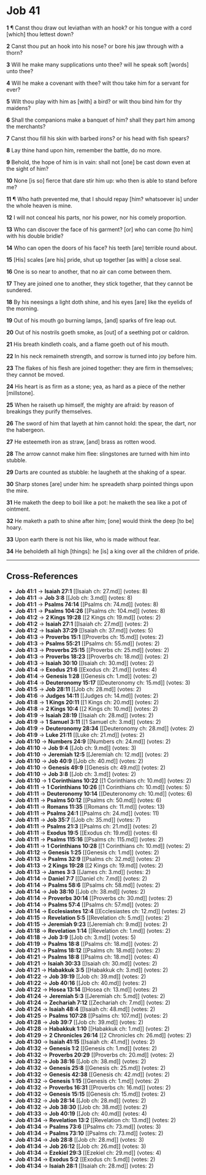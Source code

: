 # Job 41

**1** ¶ Canst thou draw out leviathan with an hook? or his tongue with a cord [which] thou lettest down?

**2** Canst thou put an hook into his nose? or bore his jaw through with a thorn?

**3** Will he make many supplications unto thee? will he speak soft [words] unto thee?

**4** Will he make a covenant with thee? wilt thou take him for a servant for ever?

**5** Wilt thou play with him as [with] a bird? or wilt thou bind him for thy maidens?

**6** Shall the companions make a banquet of him? shall they part him among the merchants?

**7** Canst thou fill his skin with barbed irons? or his head with fish spears?

**8** Lay thine hand upon him, remember the battle, do no more.

**9** Behold, the hope of him is in vain: shall not [one] be cast down even at the sight of him?

**10** None [is so] fierce that dare stir him up: who then is able to stand before me?

**11** ¶ Who hath prevented me, that I should repay [him? whatsoever is] under the whole heaven is mine.

**12** I will not conceal his parts, nor his power, nor his comely proportion.

**13** Who can discover the face of his garment? [or] who can come [to him] with his double bridle?

**14** Who can open the doors of his face? his teeth [are] terrible round about.

**15** [His] scales [are his] pride, shut up together [as with] a close seal.

**16** One is so near to another, that no air can come between them.

**17** They are joined one to another, they stick together, that they cannot be sundered.

**18** By his neesings a light doth shine, and his eyes [are] like the eyelids of the morning.

**19** Out of his mouth go burning lamps, [and] sparks of fire leap out.

**20** Out of his nostrils goeth smoke, as [out] of a seething pot or caldron.

**21** His breath kindleth coals, and a flame goeth out of his mouth.

**22** In his neck remaineth strength, and sorrow is turned into joy before him.

**23** The flakes of his flesh are joined together: they are firm in themselves; they cannot be moved.

**24** His heart is as firm as a stone; yea, as hard as a piece of the nether [millstone].

**25** When he raiseth up himself, the mighty are afraid: by reason of breakings they purify themselves.

**26** The sword of him that layeth at him cannot hold: the spear, the dart, nor the habergeon.

**27** He esteemeth iron as straw, [and] brass as rotten wood.

**28** The arrow cannot make him flee: slingstones are turned with him into stubble.

**29** Darts are counted as stubble: he laugheth at the shaking of a spear.

**30** Sharp stones [are] under him: he spreadeth sharp pointed things upon the mire.

**31** He maketh the deep to boil like a pot: he maketh the sea like a pot of ointment.

**32** He maketh a path to shine after him; [one] would think the deep [to be] hoary.

**33** Upon earth there is not his like, who is made without fear.

**34** He beholdeth all high [things]: he [is] a king over all the children of pride.

---

## Cross-References

- **Job 41:1** → **Isaiah 27:1** [[Isaiah ch: 27.md]] (votes: 8)
- **Job 41:1** → **Job 3:8** [[Job ch: 3.md]] (votes: 8)
- **Job 41:1** → **Psalms 74:14** [[Psalms ch: 74.md]] (votes: 8)
- **Job 41:1** → **Psalms 104:26** [[Psalms ch: 104.md]] (votes: 8)
- **Job 41:2** → **2 Kings 19:28** [[2 Kings ch: 19.md]] (votes: 2)
- **Job 41:2** → **Isaiah 27:1** [[Isaiah ch: 27.md]] (votes: 2)
- **Job 41:2** → **Isaiah 37:29** [[Isaiah ch: 37.md]] (votes: 5)
- **Job 41:3** → **Proverbs 15:1** [[Proverbs ch: 15.md]] (votes: 2)
- **Job 41:3** → **Psalms 55:21** [[Psalms ch: 55.md]] (votes: 2)
- **Job 41:3** → **Proverbs 25:15** [[Proverbs ch: 25.md]] (votes: 2)
- **Job 41:3** → **Proverbs 18:23** [[Proverbs ch: 18.md]] (votes: 2)
- **Job 41:3** → **Isaiah 30:10** [[Isaiah ch: 30.md]] (votes: 2)
- **Job 41:4** → **Exodus 21:6** [[Exodus ch: 21.md]] (votes: 4)
- **Job 41:4** → **Genesis 1:28** [[Genesis ch: 1.md]] (votes: 2)
- **Job 41:4** → **Deuteronomy 15:17** [[Deuteronomy ch: 15.md]] (votes: 3)
- **Job 41:5** → **Job 28:11** [[Job ch: 28.md]] (votes: 2)
- **Job 41:6** → **Judges 14:11** [[Judges ch: 14.md]] (votes: 2)
- **Job 41:8** → **1 Kings 20:11** [[1 Kings ch: 20.md]] (votes: 2)
- **Job 41:8** → **2 Kings 10:4** [[2 Kings ch: 10.md]] (votes: 2)
- **Job 41:9** → **Isaiah 28:19** [[Isaiah ch: 28.md]] (votes: 2)
- **Job 41:9** → **1 Samuel 3:11** [[1 Samuel ch: 3.md]] (votes: 2)
- **Job 41:9** → **Deuteronomy 28:34** [[Deuteronomy ch: 28.md]] (votes: 2)
- **Job 41:9** → **Luke 21:11** [[Luke ch: 21.md]] (votes: 2)
- **Job 41:10** → **Numbers 24:9** [[Numbers ch: 24.md]] (votes: 2)
- **Job 41:10** → **Job 9:4** [[Job ch: 9.md]] (votes: 3)
- **Job 41:10** → **Jeremiah 12:5** [[Jeremiah ch: 12.md]] (votes: 2)
- **Job 41:10** → **Job 40:9** [[Job ch: 40.md]] (votes: 2)
- **Job 41:10** → **Genesis 49:9** [[Genesis ch: 49.md]] (votes: 2)
- **Job 41:10** → **Job 3:8** [[Job ch: 3.md]] (votes: 2)
- **Job 41:10** → **1 Corinthians 10:22** [[1 Corinthians ch: 10.md]] (votes: 2)
- **Job 41:11** → **1 Corinthians 10:26** [[1 Corinthians ch: 10.md]] (votes: 5)
- **Job 41:11** → **Deuteronomy 10:14** [[Deuteronomy ch: 10.md]] (votes: 6)
- **Job 41:11** → **Psalms 50:12** [[Psalms ch: 50.md]] (votes: 6)
- **Job 41:11** → **Romans 11:35** [[Romans ch: 11.md]] (votes: 13)
- **Job 41:11** → **Psalms 24:1** [[Psalms ch: 24.md]] (votes: 11)
- **Job 41:11** → **Job 35:7** [[Job ch: 35.md]] (votes: 7)
- **Job 41:11** → **Psalms 21:3** [[Psalms ch: 21.md]] (votes: 2)
- **Job 41:11** → **Exodus 19:5** [[Exodus ch: 19.md]] (votes: 6)
- **Job 41:11** → **Psalms 115:16** [[Psalms ch: 115.md]] (votes: 2)
- **Job 41:11** → **1 Corinthians 10:28** [[1 Corinthians ch: 10.md]] (votes: 2)
- **Job 41:12** → **Genesis 1:25** [[Genesis ch: 1.md]] (votes: 2)
- **Job 41:13** → **Psalms 32:9** [[Psalms ch: 32.md]] (votes: 2)
- **Job 41:13** → **2 Kings 19:28** [[2 Kings ch: 19.md]] (votes: 2)
- **Job 41:13** → **James 3:3** [[James ch: 3.md]] (votes: 2)
- **Job 41:14** → **Daniel 7:7** [[Daniel ch: 7.md]] (votes: 2)
- **Job 41:14** → **Psalms 58:6** [[Psalms ch: 58.md]] (votes: 2)
- **Job 41:14** → **Job 38:10** [[Job ch: 38.md]] (votes: 2)
- **Job 41:14** → **Proverbs 30:14** [[Proverbs ch: 30.md]] (votes: 2)
- **Job 41:14** → **Psalms 57:4** [[Psalms ch: 57.md]] (votes: 2)
- **Job 41:14** → **Ecclesiastes 12:4** [[Ecclesiastes ch: 12.md]] (votes: 2)
- **Job 41:15** → **Revelation 5:5** [[Revelation ch: 5.md]] (votes: 2)
- **Job 41:15** → **Jeremiah 9:23** [[Jeremiah ch: 9.md]] (votes: 2)
- **Job 41:18** → **Revelation 1:14** [[Revelation ch: 1.md]] (votes: 2)
- **Job 41:18** → **Job 3:9** [[Job ch: 3.md]] (votes: 5)
- **Job 41:19** → **Psalms 18:8** [[Psalms ch: 18.md]] (votes: 2)
- **Job 41:21** → **Psalms 18:12** [[Psalms ch: 18.md]] (votes: 2)
- **Job 41:21** → **Psalms 18:8** [[Psalms ch: 18.md]] (votes: 4)
- **Job 41:21** → **Isaiah 30:33** [[Isaiah ch: 30.md]] (votes: 2)
- **Job 41:21** → **Habakkuk 3:5** [[Habakkuk ch: 3.md]] (votes: 2)
- **Job 41:22** → **Job 39:19** [[Job ch: 39.md]] (votes: 2)
- **Job 41:22** → **Job 40:16** [[Job ch: 40.md]] (votes: 2)
- **Job 41:22** → **Hosea 13:14** [[Hosea ch: 13.md]] (votes: 2)
- **Job 41:24** → **Jeremiah 5:3** [[Jeremiah ch: 5.md]] (votes: 2)
- **Job 41:24** → **Zechariah 7:12** [[Zechariah ch: 7.md]] (votes: 2)
- **Job 41:24** → **Isaiah 48:4** [[Isaiah ch: 48.md]] (votes: 2)
- **Job 41:25** → **Psalms 107:28** [[Psalms ch: 107.md]] (votes: 2)
- **Job 41:28** → **Job 39:7** [[Job ch: 39.md]] (votes: 2)
- **Job 41:28** → **Habakkuk 1:10** [[Habakkuk ch: 1.md]] (votes: 2)
- **Job 41:29** → **2 Chronicles 26:14** [[2 Chronicles ch: 26.md]] (votes: 2)
- **Job 41:30** → **Isaiah 41:15** [[Isaiah ch: 41.md]] (votes: 2)
- **Job 41:32** → **Genesis 1:2** [[Genesis ch: 1.md]] (votes: 2)
- **Job 41:32** → **Proverbs 20:29** [[Proverbs ch: 20.md]] (votes: 2)
- **Job 41:32** → **Job 38:16** [[Job ch: 38.md]] (votes: 2)
- **Job 41:32** → **Genesis 25:8** [[Genesis ch: 25.md]] (votes: 2)
- **Job 41:32** → **Genesis 42:38** [[Genesis ch: 42.md]] (votes: 2)
- **Job 41:32** → **Genesis 1:15** [[Genesis ch: 1.md]] (votes: 2)
- **Job 41:32** → **Proverbs 16:31** [[Proverbs ch: 16.md]] (votes: 2)
- **Job 41:32** → **Genesis 15:15** [[Genesis ch: 15.md]] (votes: 2)
- **Job 41:32** → **Job 28:14** [[Job ch: 28.md]] (votes: 2)
- **Job 41:32** → **Job 38:30** [[Job ch: 38.md]] (votes: 2)
- **Job 41:33** → **Job 40:19** [[Job ch: 40.md]] (votes: 4)
- **Job 41:34** → **Revelation 13:2** [[Revelation ch: 13.md]] (votes: 2)
- **Job 41:34** → **Psalms 73:6** [[Psalms ch: 73.md]] (votes: 3)
- **Job 41:34** → **Psalms 73:10** [[Psalms ch: 73.md]] (votes: 2)
- **Job 41:34** → **Job 28:8** [[Job ch: 28.md]] (votes: 3)
- **Job 41:34** → **Job 26:12** [[Job ch: 26.md]] (votes: 3)
- **Job 41:34** → **Ezekiel 29:3** [[Ezekiel ch: 29.md]] (votes: 4)
- **Job 41:34** → **Exodus 5:2** [[Exodus ch: 5.md]] (votes: 2)
- **Job 41:34** → **Isaiah 28:1** [[Isaiah ch: 28.md]] (votes: 2)
